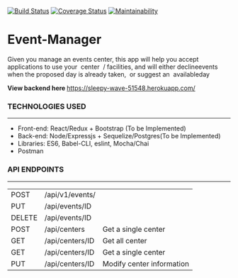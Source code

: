 [![Build Status](https://travis-ci.org/Spectrumsun/eventmanager.svg?branch=develop)](https://travis-ci.org/Spectrumsun/eventmanager)
[![Coverage Status](https://coveralls.io/repos/github/Spectrumsun/eventmanager/badge.svg?branch=develop)](https://coveralls.io/github/Spectrumsun/eventmanager?branch=develop)
[![Maintainability](https://api.codeclimate.com/v1/badges/f12b2146b1c46953b97a/maintainability)](https://codeclimate.com/github/Spectrumsun/eventmanager/maintainability)

# Event-Manager
Given​ ​you​ ​manage​ ​an​ ​events​ ​center,​ ​this​ ​app​ ​will​ ​help​ ​you​ ​accept​ ​applications​ ​to​ ​use​ ​your​ ​
center  /​ ​facilities,​ ​and​ ​will​ ​either​ ​decline​ ​events​ ​when​ ​the​ ​proposed​ ​day​ ​is​ ​already​ ​taken,​ ​
or​ ​suggest​ ​an  available​ ​day  


<b>View backend here </b> https://sleepy-wave-51548.herokuapp.com/

<h3>TECHNOLOGIES USED</h3>
<hr>
<ul>
  <li>Front-end: React/Redux + Bootstrap (To be Implemented)</li>
  <li>Back-end: Node/Expressjs + Sequelize/Postgres(To be Implemented)</li>
  <li>Libraries: ES6, Babel-CLI, eslint, Mocha/Chai</li>
  <li>Postman</li>
</ul>


<h3>API ENDPOINTS</h3>
<hr>
<table>
  <tr>
      <td>POST</td>
      <td>/api/v1/events/</td>
  </tr>
  <tr>
      <td>PUT</td>
      <td>/api/events/ID</td>
  </tr>
  <tr>
      <td>DELETE</td>
      <td>/api/events/ID</td>
  </tr>
  <tr>
      <td>POST</td>
      <td>/api/centers</td>
      <td>Get a single center</td>
  </tr>
  <tr>
      <td>GET</td>
      <td>/api/centers/ID</td>
      <td>Get all center</td>
  </tr>
   <tr>
      <td>GET</td>
      <td>/api/centers/ID</td>
      <td>Get a single center</td>
  </tr>
  <tr>
      <td>PUT</td>
      <td>/api/centers/ID<bookId></td>
      <td>Modify center information</td>
  </tr> 
</table>

